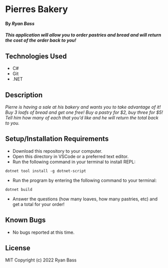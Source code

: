 # Pierres Bakery

#### By _**Ryan Bass**_

#### _This application will allow you to order pastries and bread and will return the cost of the order back to you!_

## Technologies Used

* C#
* Git
* .NET

## Description

_Pierre is having a sale at his bakery and wants you to take advantage of it! Buy 3 loafs of bread and get one free! Buy a pastry for $2, buy three for $5! Tell him how many of each that you'd like and he will return the total back to you._

## Setup/Installation Requirements

* Download this repository to your computer.
* Open this directory in VSCode or a preferred text editor.
* Run the following command in your terminal to install REPL:
```
dotnet tool install -g dotnet-script
```
* Run the program by entering the following command to your terminal:
```
dotnet build
```
* Answer the questions (how many loaves, how many pastries, etc) and get a total for your order!

## Known Bugs

* No bugs reported at this time.

## License
MIT
Copyright (c) 2022 Ryan Bass 